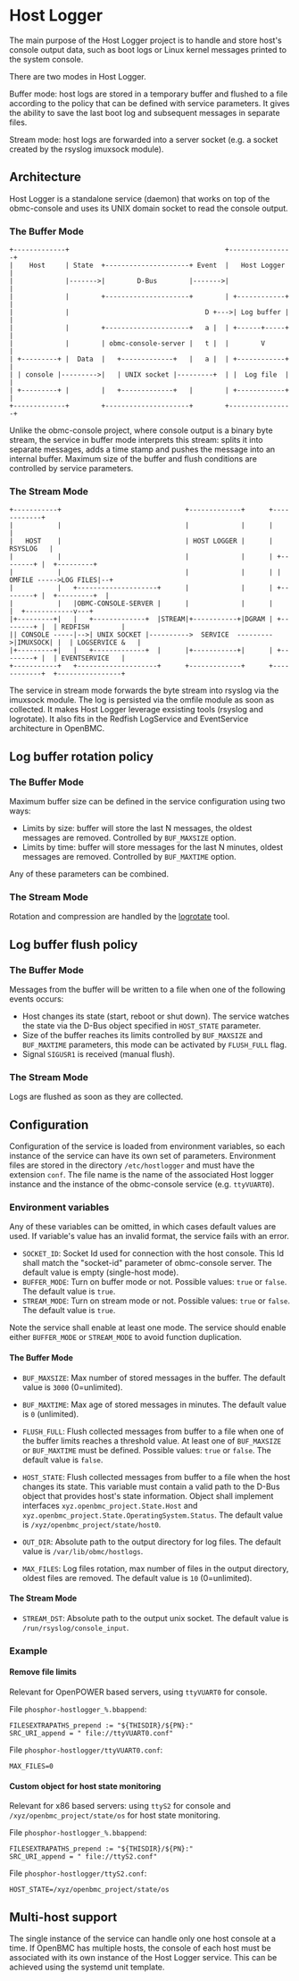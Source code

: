 # Host Logger

The main purpose of the Host Logger project is to handle and store host's
console output data, such as boot logs or Linux kernel messages printed to the
system console.

There are two modes in Host Logger.

Buffer mode: host logs are stored in a temporary buffer and flushed to a file
according to the policy that can be defined with service parameters. It gives
the ability to save the last boot log and subsequent messages in separate files.

Stream mode: host logs are forwarded into a server socket (e.g. a socket created
by the rsyslog imuxsock module).

## Architecture

Host Logger is a standalone service (daemon) that works on top of the
obmc-console and uses its UNIX domain socket to read the console output.

### The Buffer Mode
```
+-------------+                                       +----------------+
|    Host     | State  +---------------------+ Event  |   Host Logger  |
|             |------->|        D-Bus        |------->|                |
|             |        +---------------------+        | +------------+ |
|             |                                  D +--->| Log buffer | |
|             |        +---------------------+   a |  | +------+-----+ |
|             |        | obmc-console-server |   t |  |        V       |
| +---------+ |  Data  |   +-------------+   |   a |  | +------------+ |
| | console |--------->|   | UNIX socket |---------+  | |  Log file  | |
| +---------+ |        |   +-------------+   |        | +------------+ |
+-------------+        +---------------------+        +----------------+
```

Unlike the obmc-console project, where console output is a binary byte stream,
the service in buffer mode interprets this stream: splits it into separate
messages, adds a time stamp and pushes the message into an internal buffer.
Maximum size of the buffer and flush conditions are controlled by service
parameters.

### The Stream Mode

```
+-----------+                               +-------------+      +------------+
|           |                               |             |      |            |
|   HOST    |                               | HOST LOGGER |      |  RSYSLOG   |
|           |                               |             |      | +--------+ |  +---------+
|           |                               |             |      | | OMFILE ----->LOG FILES|--+
|           |   +--------------------+      |             |      | +--------+ |  +---------+  |
|           |   |OBMC-CONSOLE-SERVER |      |             |      |            |  +------------v---+
|+---------+|   |   +-------------+  |STREAM|+-----------+|DGRAM | +--------+ |  | REDFISH        |
|| CONSOLE -----|-->| UNIX SOCKET |---------->  SERVICE  --------->|IMUXSOCK| |  | LOGSERVICE &   |
|+---------+|   |   +-------------+  |      |+-----------+|      | +--------+ |  | EVENTSERVICE   |
+-----------+   +--------------------+      +-------------+      +------------+  +----------------+
```

The service in stream mode forwards the byte stream into rsyslog via the imuxsock
module. The log is persisted via the omfile module as soon as collected. It makes
Host Logger leverage exsisting tools (rsyslog and logrotate). It also fits in the
Redfish LogService and EventService architecture in OpenBMC.

## Log buffer rotation policy

### The Buffer Mode

Maximum buffer size can be defined in the service configuration using two ways:
- Limits by size: buffer will store the last N messages, the oldest messages are
  removed. Controlled by `BUF_MAXSIZE` option.
- Limits by time: buffer will store messages for the last N minutes, oldest
  messages are removed. Controlled by `BUF_MAXTIME` option.

Any of these parameters can be combined.

### The Stream Mode

Rotation and compression are handled by the [logrotate](https://linux.die.net/man/8/logrotate)
tool.

## Log buffer flush policy

### The Buffer Mode

Messages from the buffer will be written to a file when one of the following
events occurs:
- Host changes its state (start, reboot or shut down). The service watches the
  state via the D-Bus object specified in `HOST_STATE` parameter.
- Size of the buffer reaches its limits controlled by `BUF_MAXSIZE` and
  `BUF_MAXTIME` parameters, this mode can be activated by `FLUSH_FULL` flag.
- Signal `SIGUSR1` is received (manual flush).

### The Stream Mode

Logs are flushed as soon as they are collected.

## Configuration

Configuration of the service is loaded from environment variables, so each
instance of the service can have its own set of parameters.
Environment files are stored in the directory `/etc/hostlogger` and must have
the extension `conf`. The file name is the name of the associated Host logger
instance and the instance of the obmc-console service (e.g. `ttyVUART0`).

### Environment variables

Any of these variables can be omitted, in which cases default values are used.
If variable's value has an invalid format, the service fails with an error.

- `SOCKET_ID`: Socket Id used for connection with the host console. This Id
  shall match the "socket-id" parameter of obmc-console server.
  The default value is empty (single-host mode).
- `BUFFER_MODE`: Turn on buffer mode or not. Possible values: `true` or `false`.
  The default value is `true`.
- `STREAM_MODE`: Turn on stream mode or not. Possible values: `true` or `false`.
  The default value is `true`.

Note the service shall enable at least one mode. The service should enable either
`BUFFER_MODE` or `STREAM_MODE` to avoid function duplication.

#### The Buffer Mode

- `BUF_MAXSIZE`: Max number of stored messages in the buffer. The default value
  is `3000` (0=unlimited).

- `BUF_MAXTIME`: Max age of stored messages in minutes. The default value is
  `0` (unlimited).

- `FLUSH_FULL`: Flush collected messages from buffer to a file when one of the
  buffer limits reaches a threshold value. At least one of `BUF_MAXSIZE` or
  `BUF_MAXTIME` must be defined. Possible values: `true` or `false`. The default
  value is `false`.

- `HOST_STATE`: Flush collected messages from buffer to a file when the host
  changes its state. This variable must contain a valid path to the D-Bus object
  that provides host's state information. Object shall implement interfaces
  `xyz.openbmc_project.State.Host` and `xyz.openbmc_project.State.OperatingSystem.Status`.
  The default value is `/xyz/openbmc_project/state/host0`.

- `OUT_DIR`: Absolute path to the output directory for log files. The default
  value is `/var/lib/obmc/hostlogs`.

- `MAX_FILES`: Log files rotation, max number of files in the output directory,
  oldest files are removed. The default value is `10` (0=unlimited).

#### The Stream Mode

- `STREAM_DST`: Absolute path to the output unix socket. The default value is
  `/run/rsyslog/console_input`.

### Example

#### Remove file limits

Relevant for OpenPOWER based servers, using `ttyVUART0` for console.

File `phosphor-hostlogger_%.bbappend`:
```
FILESEXTRAPATHS_prepend := "${THISDIR}/${PN}:"
SRC_URI_append = " file://ttyVUART0.conf"
```

File `phosphor-hostlogger/ttyVUART0.conf`:
```
MAX_FILES=0
```

#### Custom object for host state monitoring

Relevant for x86 based servers: using `ttyS2` for console and
`/xyz/openbmc_project/state/os` for host state monitoring.

File `phosphor-hostlogger_%.bbappend`:
```
FILESEXTRAPATHS_prepend := "${THISDIR}/${PN}:"
SRC_URI_append = " file://ttyS2.conf"
```

File `phosphor-hostlogger/ttyS2.conf`:
```
HOST_STATE=/xyz/openbmc_project/state/os
```

## Multi-host support

The single instance of the service can handle only one host console at a time.
If OpenBMC has multiple hosts, the console of each host must be associated with
its own instance of the Host Logger service. This can be achieved using the
systemd unit template.
